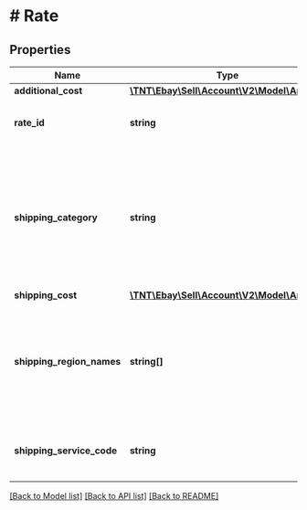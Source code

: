 # # Rate

## Properties

Name | Type | Description | Notes
------------ | ------------- | ------------- | -------------
**additional_cost** | [**\TNT\Ebay\Sell\Account\V2\Model\Amount**](Amount.md) |  | [optional]
**rate_id** | **string** | The unique identifier for rate information.&lt;br/&gt;&lt;br/&gt;&lt;span class&#x3D;\&quot;tablenote\&quot;&gt;&lt;strong&gt;Note:&lt;/strong&gt; This is a string that is automatically assigned by the system when a rate object is created.&lt;/span&gt; | [optional]
**shipping_category** | **string** | Indicates the level of shipping service to which the shipping rate information applies.&lt;br/&gt;&lt;br/&gt;Available shipping categories are:&lt;ul&gt;&lt;li&gt;&lt;b&gt;ONE_DAY&lt;/b&gt;: &lt;i&gt;This option is not supported when &lt;b&gt;shippingOptionType&lt;/b&gt; is INTERNATIONAL.&lt;/i&gt; &lt;/li&gt;&lt;li&gt;&lt;b&gt;EXPEDITED&lt;/b&gt;&lt;/li&gt;&lt;li&gt;&lt;b&gt;STANDARD&lt;/b&gt;&lt;/li&gt;&lt;li&gt;&lt;b&gt;ECONOMY&lt;/b&gt;&lt;/li&gt;&lt;li&gt;&lt;b&gt;EXPRESS&lt;/b&gt;: &lt;i&gt;This option is supported only when &lt;b&gt;MarketplaceId&lt;/b&gt; is &lt;code&gt;EBAY_DE&lt;/code&gt; (Germany)&lt;/i&gt;&lt;/li&gt;&lt;/ul&gt; For implementation help, refer to &lt;a href&#x3D;&#39;https://developer.ebay.com/api-docs/sell/account/types/api:ShippingCategoryEnum&#39;&gt;eBay API documentation&lt;/a&gt; | [optional]
**shipping_cost** | [**\TNT\Ebay\Sell\Account\V2\Model\Amount**](Amount.md) |  | [optional]
**shipping_region_names** | **string[]** | An array of Region names to which the shipping rate information applies.&lt;br/&gt;&lt;br/&gt;Returned values may be:&lt;ul&gt;&lt;li&gt;Geographical Regions (e.g., &lt;code&gt;Worldwide&lt;/code&gt;, &lt;code&gt;Europe&lt;/code&gt;, and &lt;code&gt;Middle East&lt;/code&gt;)&lt;/li&gt;&lt;li&gt;Individual countries identified by a two-digit code such as &lt;code&gt;US&lt;/code&gt; (United States), &lt;code&gt;CA&lt;/code&gt; (Canada), and &lt;code&gt;GB&lt;/code&gt; (United Kingdom)&lt;/li&gt;&lt;li&gt;US states and/or Canadian provinces identified by a two-digit code such as &lt;code&gt;NY&lt;/code&gt; (New York) or &lt;code&gt;SK&lt;/code&gt; (Saskatchewan)&lt;/li&gt;&lt;li&gt;Domestic Regions such as &lt;code&gt;AK/HI&lt;/code&gt; (Alaska/Hawaii)&lt;/li&gt;&lt;/ul&gt; | [optional]
**shipping_service_code** | **string** | An enum value that indicates the shipping service used for the specified shipping rate. These enum values align with &lt;b&gt;ShippingService&lt;/b&gt; metadata returned by a &lt;b&gt;GeteBayDetails&lt;/b&gt; call with &lt;b&gt;DetailName&lt;/b&gt; set to &lt;code&gt;shippingServiceDetails&lt;/code&gt;. | [optional]

[[Back to Model list]](../../README.md#models) [[Back to API list]](../../README.md#endpoints) [[Back to README]](../../README.md)
